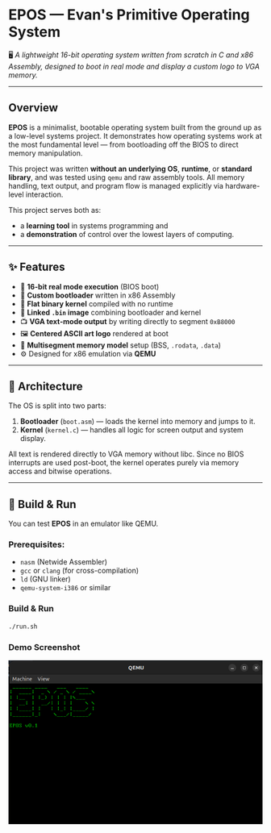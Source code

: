 # EPOS — Evan's Primitive Operating System

🖥️ *A lightweight 16-bit operating system written from scratch in C and x86 Assembly, designed to boot in real mode and display a custom logo to VGA memory.*

---

## Overview

**EPOS** is a minimalist, bootable operating system built from the ground up as a low-level systems project. It demonstrates how operating systems work at the most fundamental level — from bootloading off the BIOS to direct memory manipulation.

This project was written **without an underlying OS**, **runtime**, or **standard library**, and was tested using `qemu` and raw assembly tools. All memory handling, text output, and program flow is managed explicitly via hardware-level interaction.

This project serves both as:
- a **learning tool** in systems programming and
- a **demonstration** of control over the lowest layers of computing.

---

## ✨ Features

- 🧠 **16-bit real mode execution** (BIOS boot)
- 🔢 **Custom bootloader** written in x86 Assembly
- 🧱 **Flat binary kernel** compiled with no runtime
- 💾 **Linked `.bin` image** combining bootloader and kernel
- 📺 **VGA text-mode output** by writing directly to segment `0xB8000`
- 🖼️ **Centered ASCII art logo** rendered at boot
- 📜 **Multisegment memory model** setup (BSS, `.rodata`, `.data`)
- ⚙️ Designed for x86 emulation via **QEMU**

---

## 🔨 Architecture

The OS is split into two parts:
1. **Bootloader** (`boot.asm`) — loads the kernel into memory and jumps to it.
2. **Kernel** (`kernel.c`) — handles all logic for screen output and system display.

All text is rendered directly to VGA memory without libc. Since no BIOS interrupts are used post-boot, the kernel operates purely via memory access and bitwise operations.

---

## 🧪 Build & Run

You can test **EPOS** in an emulator like QEMU.

### Prerequisites:
- `nasm` (Netwide Assembler)
- `gcc` or `clang` (for cross-compilation)
- `ld` (GNU linker)
- `qemu-system-i386` or similar

### Build & Run

```bash
./run.sh
```

### Demo Screenshot
![EPOS Logo](qemu-boot.png)
